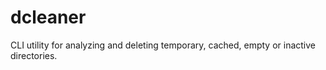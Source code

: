 # dcleaner
CLI utility for analyzing and deleting temporary, cached, empty or inactive directories.
